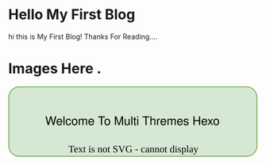 # Hello My First Blog
hi this is My First Blog! Thanks For Reading....


# Images Here .
![](demo.svg)
